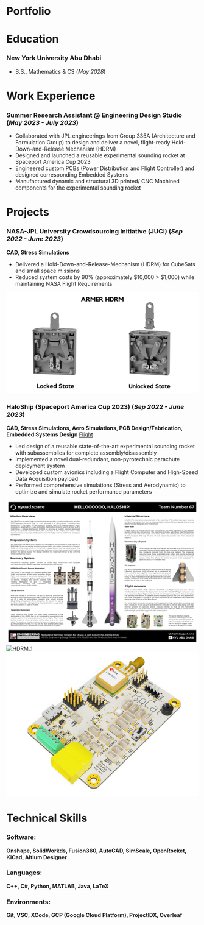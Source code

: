 # Portfolio

# Education

### New York University Abu Dhabi
- B.S., Mathematics & CS (_May 2028_)


# Work Experience
### Summer Research Assistant @ Engineering Design Studio (_May 2023 - July 2023_)
- Collaborated with JPL engineerings from Group 335A (Architecture and Formulation Group) to design and deliver a novel, flight-ready Hold-Down-and-Release Mechanism (HDRM) 
- Designed and launched a reusable experimental sounding rocket at Spaceport America Cup 2023
- Engineered custom PCBs (Power Distribution and Flight Controller) and designed corresponding Embedded Systems
- Manufactured dynamic and structural 3D printed/ CNC Machined components for the experimental sounding rocket

# Projects
### NASA-JPL University Crowdsourcing Initiative (JUCI) (_Sep 2022 - June 2023_)
**CAD, Stress Simulations**
- Delivered a Hold-Down-and-Release-Mechanism (HDRM) for CubeSats and small space missions
- Reduced system costs by 90% (approximately $10,000 > $1,000) while maintaining NASA Flight Requirements

![HDRM_Rendering](/assets/HDRM_Rendering.png)

### HaloShip (Spaceport America Cup 2023) (_Sep 2022 - June 2023_)
**CAD, Stress Simulations, Aero Simulations, PCB Design/Fabrication, Embedded Systems Design**
[Flight](https://www.youtube.com/live/LpET1HB0Kto?si=ydTEDwBJHsaJpAHa&t=9399)

- Led design of a reusable state-of-the-art experimental sounding rocket with subassemblies for complete assembly/disassembly
- Implemented a novel dual-redundant, non-pyrotechnic parachute deployment system
- Developed custom avionics including a Flight Computer and High-Speed Data Acquisition payload
- Performed comprehensive simulations (Stress and Aerodynamic) to optimize and simulate rocket performance parameters

![Haloship_Poster](/assets/Haloship_Poster.png)
![HDRM_1](/assets/HDRM_1.JPG)
![RoCat](/assets/RoCat.jpg)

# Technical Skills
### Software: 
**Onshape, SolidWorkds, Fusion360, AutoCAD, SimScale, OpenRocket, KiCad, Altium Designer**
### Languages:
**C++, C#, Python, MATLAB, Java, LaTeX**
### Environments:
**Git, VSC, XCode, GCP (Google Cloud Platform), ProjectIDX, Overleaf**

